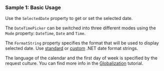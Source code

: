 ﻿### Sample 1: Basic Usage

Use the `SelectedDate` property to get or set the selected date.

The `DateTimePicker` can be switched into three different modes using the `Mode` property: `DateTime`, `Date` and `Time`. 

The `FormatString` property specifies the format that will be used to display selected date. Use [standard](https://msdn.microsoft.com/en-us/library/az4se3k1(v=vs.110).aspx) or 
[custom](https://msdn.microsoft.com/en-us/library/8kb3ddd4(v=vs.110).aspx) .NET date format strings.

The language of the calendar and the first day of week is specified by the request culture. You can find more info in the [Globalization](/docs/tutorials/basics-globalization/{branch}) tutorial.
